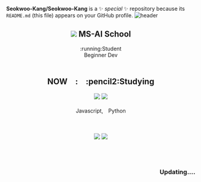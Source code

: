 **Seokwoo-Kang/Seokwoo-Kang** is a ✨ _special_ ✨ repository because its `README.md` (this file) appears on your GitHub profile.
![header](https://capsule-render.vercel.app/api?type=soft&color=auto&customColorList=19&height=160&section=header&text=%20%20%20%20%20Hello!!%20%20%20%20%20&desc=I'm%20Seokwoo&descSize=50&descAlignY=70&fontAlignY=40&fontSize=65)

<div align=center><h2><img src="https://img.shields.io/badge/Microsoft-5E5E5E?style=flat&logo=Microsoft&logoColor=white"/>&nbspMS-AI&nbspSchool</h2></div>
<div align=center>:running:Student</div>
<div align=center>Beginner Dev</div>
<br/>

<div align=center><h2> NOW　:　:pencil2:Studying </h2></div>

<div align=center><img src="https://img.shields.io/badge/HTML5-E34F26?style=flat&logo=HTML5&logoColor=white"/>&nbsp<img src="https://img.shields.io/badge/CSS3-1572B6?style=flat&logo=CSS3&logoColor=white"/></div>

<!-- <img src="https://img.shields.io/badge/JavaScript-F7DF1E?style=flat&logo=JavaScript&logoColor=white"/>&nbsp<img src="https://img.shields.io/badge/Jupyter-F37626?style=flat&logo=Jupyter&logoColor=white"/></div> 라이센스문제 해결필요 -->
<br/>
<div align=center>Javascript,　Python</div>
<br/>
<br/>
<br/>
<div align=center><img src="https://img.shields.io/badge/Microsoft Azure-0078D4?style=flat&logo=Microsoft Azure&logoColor=white"/>&nbsp<img src="https://img.shields.io/badge/Visual Studio Code-007ACC?style=flat&logo=Visual Studio Code&logoColor=white"/></div>  
<br/>
<br/>
<br/>
<div align=right><h3>Updating....</h3></div>
